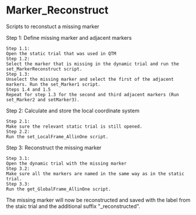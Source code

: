 # Marker_Reconstruct
Scripts to reconstuct a missing marker


Step 1: Define missing marker and adjacent markers

	Step 1.1:
	Open the static trial that was used in QTM
	Step 1.2:
	Select the marker that is missing in the dynamic trial and run the set_MarkerReconstruct script.
	Step 1.3:
	Unselect the missing marker and select the first of the adjacent markers. Run the set_Marker1 script.
	Steps 1.4 and 1.5
	Repeat for step 1.3 for the second and third adjacent markers (Run set_Marker2 and setMarker3).

Step 2: Calculate and store the local coordinate system	

	Step 2.1:
	Make sure the relevant static trial is still opened.
	Step 2.2:
	Run the set_LocalFrame_AllinOne script.

Step 3: Reconstruct the missing marker

	Step 3.1:
	Open the dynamic trial with the missing marker
	Step 3.2:
	Make sure all the markers are named in the same way as in the static trial.
	Step 3.3:
	Run the get_GlobalFrame_AllinOne script.
	
The missing marker will now be reconstructed and saved with the label from the staic trial 
and the additional suffix "_reconstructed".